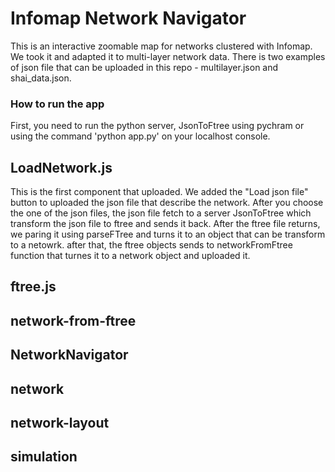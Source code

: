 # Infomap Network Navigator
This is an interactive zoomable map for networks clustered with Infomap. We took it and adapted it to multi-layer network data. There is two examples of json file that can be uploaded in this repo - multilayer.json and shai_data.json.

### How to run the app
First, you need to run the python server, JsonToFtree using pychram or using the command 'python app.py' on your localhost console. 

## LoadNetwork.js
This is the first component that uploaded. We added the "Load json file" button to uploaded the json file that describe the network. After you choose the one of the json files, the json file fetch to a server JsonToFtree which transform the json file to ftree and sends it back. After the ftree file returns, we paring it using parseFTree and turns it to an object that can be transform to a netowrk. after that, the ftree objects sends to networkFromFtree function that turnes it to a network object and uploaded it. 
## ftree.js

## network-from-ftree

## NetworkNavigator

## network

## network-layout

## simulation
